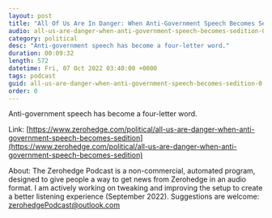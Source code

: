 ```yaml
---
layout: post
title: "All Of Us Are In Danger: When Anti-Government Speech Becomes Sedition"
audio: all-us-are-danger-when-anti-government-speech-becomes-sedition-0
category: political
desc: "Anti-government speech has become a four-letter word."
duration: 00:09:32
length: 572
datetime: Fri, 07 Oct 2022 03:40:00 +0000
tags: podcast
guid: all-us-are-danger-when-anti-government-speech-becomes-sedition-0
order: 0
---
```

Anti-government speech has become a four-letter word.

Link: [https://www.zerohedge.com/political/all-us-are-danger-when-anti-government-speech-becomes-sedition](https://www.zerohedge.com/political/all-us-are-danger-when-anti-government-speech-becomes-sedition)

About: The Zerohedge Podcast is a non-commercial, automated program, designed to give people a way to get news from Zerohedge in an audio format.  I am actively working on tweaking and improving the setup to create a better listening experience (September 2022).  Suggestions are welcome: [zerohedgePodcast@outlook.com](mailto:zerohedgePodcast@outlook.com)